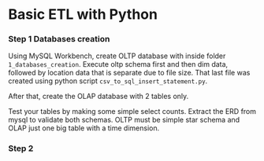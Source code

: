 # Basic ETL with Python

### Step 1 Databases creation
Using MySQL Workbench, create OLTP database with inside folder `1_databases_creation`. Execute oltp schema first and then dim data, followed by location data that is separate due to file size. That last file was created using python script `csv_to_sql_insert_statement.py`.

After that, create the OLAP database with 2 tables only.

Test your tables by making some simple select counts. Extract the ERD from mysql to validate both schemas. OLTP must be simple star schema and OLAP just one big table with a time dimension.

### Step 2 

